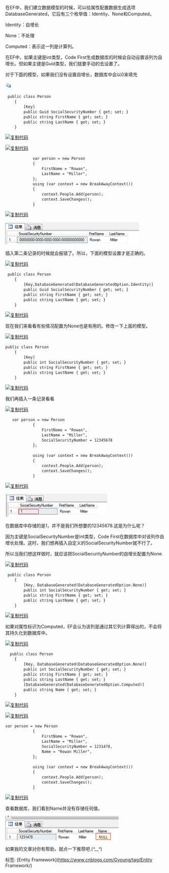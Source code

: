 在EF中，我们建立数据模型的时候，可以给属性配置数据生成选项DatabaseGenerated，它后有三个枚举值：Identity、None和Computed。

Identity：自增长

None：不处理

Computed：表示这一列是计算列。

在EF中，如果主键是int类型，Code First生成数据库的时候会自动设置该列为自增长。但如果主键是Guid类型，我们就要手动的去设置了。

对于下面的模型，如果我们没有设置自增长，数据库中会以0来填充

[![复制代码](assets/copycode.gif)](javascript:void(0);)

```
 public class Person
    {
        [Key]
        public Guid SocialSecurityNumber { get; set; }
        public string FirstName { get; set; }
        public string LastName { get; set; }
    }
```

[![复制代码](http://common.cnblogs.com/images/copycode.gif)](javascript:void(0);)

[![复制代码](http://common.cnblogs.com/images/copycode.gif)](javascript:void(0);)

```
            var person = new Person
            {
                FirstName = "Rowan",
                LastName = "Miller",
            };
            using (var context = new BreakAwayContext())
            {
                context.People.Add(person);
                context.SaveChanges();
            }
```

[![复制代码](http://common.cnblogs.com/images/copycode.gif)](javascript:void(0);)

![img](assets/18103530-4f4dfd7d98e74dfb86b499cc31cbee10.png)

插入第二条记录的时候就会报错了。所以，下面的模型设置才是正确的。

[![复制代码](http://common.cnblogs.com/images/copycode.gif)](javascript:void(0);)

```
 public class Person
    {
        [Key,DatabaseGenerated(DatabaseGeneratedOption.Identity)]
        public Guid SocialSecurityNumber { get; set; }
        public string FirstName { get; set; }
        public string LastName { get; set; }
    }
```

[![复制代码](http://common.cnblogs.com/images/copycode.gif)](javascript:void(0);)

现在我们来看看有些情况配置为None也是有用的。修改一下上面的模型。

[![复制代码](http://common.cnblogs.com/images/copycode.gif)](javascript:void(0);)

```
public class Person
    {
        [Key]
        public int SocialSecurityNumber { get; set; }
        public string FirstName { get; set; }
        public string LastName { get; set; }
    }
```

[![复制代码](http://common.cnblogs.com/images/copycode.gif)](javascript:void(0);)

我们再插入一条记录看看

[![复制代码](http://common.cnblogs.com/images/copycode.gif)](javascript:void(0);)

```
   var person = new Person
            {
                FirstName = "Rowan",
                LastName = "Miller",
                SocialSecurityNumber = 12345678
            };

            using (var context = new BreakAwayContext())
            {
                context.People.Add(person);
                context.SaveChanges();
            }
```

[![复制代码](http://common.cnblogs.com/images/copycode.gif)](javascript:void(0);)

![img](assets/18104105-a73c3f8e6341453fae2073c3dadb9940.png)

在数据库中存储的是1，并不是我们所想要的12345678.这是为什么呢？

因为主键是SocialSecurityNumber是Int类型，Code First在数据库中对该列作自增长处理。这时，我们想再插入自定义的SocialSecurityNumber就不行了。

所以当我们想这样做时，就应该把SocialSecurityNumber的自增长配置为None.

[![复制代码](http://common.cnblogs.com/images/copycode.gif)](javascript:void(0);)

```
 public class Person
    {
        [Key, DatabaseGenerated(DatabaseGeneratedOption.None)]
        public int SocialSecurityNumber { get; set; }
        public string FirstName { get; set; }
        public string LastName { get; set; }
    }
```

[![复制代码](http://common.cnblogs.com/images/copycode.gif)](javascript:void(0);)

 如果对属性标识为Computed，EF会认为该列是通过其它列计算得出的，不会将其持久化到数据库中。

[![复制代码](http://common.cnblogs.com/images/copycode.gif)](javascript:void(0);)

```
  public class Person
    {
        [Key, DatabaseGenerated(DatabaseGeneratedOption.None)]
        public int SocialSecurityNumber { get; set; }
        public string FirstName { get; set; }
        public string LastName { get; set; }
        [DatabaseGenerated(DatabaseGeneratedOption.Computed)]
        public string Name { get; set; }
    }
```

[![复制代码](http://common.cnblogs.com/images/copycode.gif)](javascript:void(0);)

[![复制代码](http://common.cnblogs.com/images/copycode.gif)](javascript:void(0);)

```
var person = new Person
            {
                FirstName = "Rowan",
                LastName = "Miller",
                SocialSecurityNumber = 1231478,
                Name = "Rowan Miller",
            };

            using (var context = new BreakAwayContext())
            {
                context.People.Add(person);
                context.SaveChanges();
            }
```

[![复制代码](http://common.cnblogs.com/images/copycode.gif)](javascript:void(0);)

查看数据库，我们看到Name并没有存储任何值。

![img](assets/18105551-cca9811f2baf4f64b1c3dfaa40ae790c.png)

 

如果我的文章对你有帮助，就点一下推荐吧.(*^__^*)





标签: [Entity Framework](https://www.cnblogs.com/Gyoung/tag/Entity Framework/)